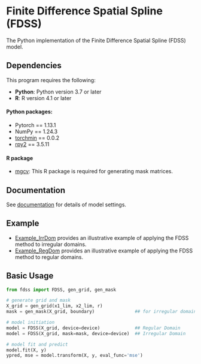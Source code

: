 # Finite Difference Spatial Spline (FDSS)

The Python implementation of the Finite Difference Spatial Spline (FDSS) model.

## Dependencies

This program requires the following: 
+ **Python**: Python version 3.7 or later 
+ **R**: R version 4.1 or later

#### Python packages:
+ Pytorch == 1.13.1
+ NumPy == 1.24.3
+ [torchmin](https://pytorch-minimize.readthedocs.io/en/latest/install.html) == 0.0.2 
+ [rpy2](https://rpy2.github.io/doc/latest/html/overview.html#installation) == 3.5.11
  
#### R package 
+ [mgcv](https://CRAN.R-project.org/package=mgcv): This R package is required for generating mask matrices. 

## Documentation
See [documentation]() for details of model settings.

## Example
- [Example_IrrDom]() provides an illustrative example of applying the FDSS method to irregular domains.
- [Example_RegDom]() provides an illustrative example of applying the FDSS method to regular domains.


## Basic Usage

```python
from fdss import FDSS, gen_grid, gen_mask

# generate grid and mask
X_grid = gen_grid(x1_lim, x2_lim, r)
mask = gen_mask(X_grid, boundary)               ## for irregular domains

# model initiation
model = FDSS(X_grid, device=device)             ## Regular Domain
model = FDSS(X_grid, mask=mask, device=device)  ## Irregular Domain

# model fit and predict
model.fit(X, y)
ypred, mse = model.transform(X, y, eval_func='mse')
```